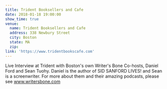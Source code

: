 ```yaml
---
title: Trident Booksellers and Cafe
date: 2018-01-18 19:00:00
show_time: true
venue:
  name: Trident Booksellers and Cafe
  address: 338 Newbury Street
  city: Boston
  state: MA
  zip:
link: 'https://www.tridentbookscafe.com'
---
```



Live Interview at Trident with Boston's own Writer's Bone Co-hosts, Daniel Ford and Sean Tuohy. Daniel is the author of SID SANFORD LIVES! and Sean is a screenwriter. For more about them and their amazing podcasts, please see www.writersbone.com&nbsp;

&nbsp;
